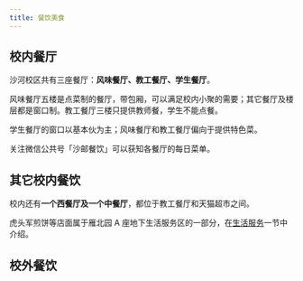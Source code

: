 ```yaml
---
title: 餐饮美食
---
```


## 校内餐厅

沙河校区共有三座餐厅：**风味餐厅、教工餐厅、学生餐厅**。

风味餐厅五楼是点菜制的餐厅，带包厢，可以满足校内小聚的需要；其它餐厅及楼层都是窗口制。教工餐厅三楼只提供教师餐，学生不能点餐。

学生餐厅的窗口以基本伙为主；风味餐厅和教工餐厅偏向于提供特色菜。

关注微信公共号「沙邮餐饮」可以获知各餐厅的每日菜单。

## 其它校内餐饮

校内还有**一个西餐厅及一个中餐厅**，都位于教工餐厅和天猫超市之间。

虎头军煎饼等店面属于雁北园 A 座地下生活服务区的一部分，在[生活服务](/沙河校区/生活服务#饮食)一节中介绍。

## 校外餐饮

